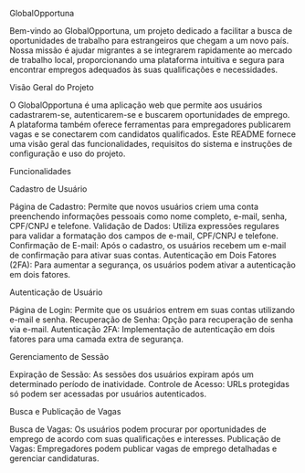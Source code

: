 GlobalOpportuna

Bem-vindo ao GlobalOpportuna, um projeto dedicado a facilitar a busca de oportunidades de trabalho para estrangeiros que chegam a um novo país. Nossa missão é ajudar migrantes a se integrarem rapidamente ao mercado de trabalho local, proporcionando uma plataforma intuitiva e segura para encontrar empregos adequados às suas qualificações e necessidades.

Visão Geral do Projeto


O GlobalOpportuna é uma aplicação web que permite aos usuários cadastrarem-se, autenticarem-se e buscarem oportunidades de emprego. A plataforma também oferece ferramentas para empregadores publicarem vagas e se conectarem com candidatos qualificados. Este README fornece uma visão geral das funcionalidades, requisitos do sistema e instruções de configuração e uso do projeto.

Funcionalidades

Cadastro de Usuário


Página de Cadastro: Permite que novos usuários criem uma conta preenchendo informações pessoais como nome completo, e-mail, senha, CPF/CNPJ e telefone.
Validação de Dados: Utiliza expressões regulares para validar a formatação dos campos de e-mail, CPF/CNPJ e telefone.
Confirmação de E-mail: Após o cadastro, os usuários recebem um e-mail de confirmação para ativar suas contas.
Autenticação em Dois Fatores (2FA): Para aumentar a segurança, os usuários podem ativar a autenticação em dois fatores.


Autenticação de Usuário


Página de Login: Permite que os usuários entrem em suas contas utilizando e-mail e senha.
Recuperação de Senha: Opção para recuperação de senha via e-mail.
Autenticação 2FA: Implementação de autenticação em dois fatores para uma camada extra de segurança.


Gerenciamento de Sessão


Expiração de Sessão: As sessões dos usuários expiram após um determinado período de inatividade.
Controle de Acesso: URLs protegidas só podem ser acessadas por usuários autenticados.


Busca e Publicação de Vagas


Busca de Vagas: Os usuários podem procurar por oportunidades de emprego de acordo com suas qualificações e interesses.
Publicação de Vagas: Empregadores podem publicar vagas de emprego detalhadas e gerenciar candidaturas.
